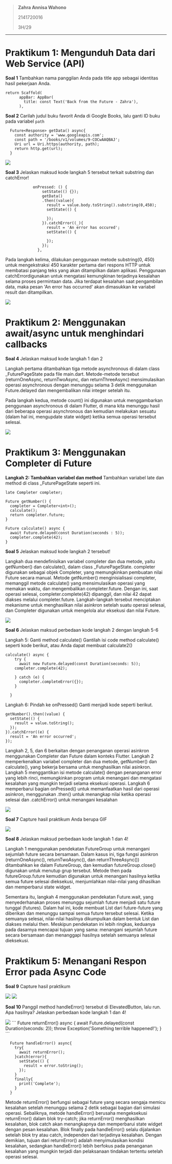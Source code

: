 > **Zahra Annisa Wahono**
>
> 2141720016
>
> 3H/29
---
# **Praktikum 1: Mengunduh Data dari Web Service (API)**

**Soal 1**
Tambahkan nama panggilan Anda pada title app sebagai identitas hasil pekerjaan Anda.
```
return Scaffold(
      appBar: AppBar(
        title: const Text('Back from the Future - Zahra'),
      ),
```

**Soal 2** Carilah judul buku favorit Anda di Google Books, lalu ganti ID buku pada variabel `path`
```
  Future<Response> getData() async{
    const authority = 'www.googleapis.com';
    const path = '/books/v1/volumes/9-COCwAAQBAJ';
    Uri url = Uri.https(authority, path);
    return http.get(url);
  }
  ```
<img src="img/image-1.png">

**Soal 3** Jelaskan maksud kode langkah 5 tersebut terkait substring dan catchError!
```
            onPressed: () {
                setState(() {});
                getData()
                .then((value){
                  result = value.body.toString().substring(0,450);
                  setState(() {
                    
                  });
                }).catchError((_){
                  result = 'An error has occured';
                  setState(() {
                    
                  });
                });
              },
```

Pada langkah kelima, dilakukan penggunaan metode substring(0, 450) untuk mengekstraksi 450 karakter pertama dari respons HTTP untuk membatasi panjang teks yang akan ditampilkan dalam aplikasi. Penggunaan catchErrordigunakan untuk mengatasi kemungkinan terjadinya kesalahan selama proses permintaan data. Jika terdapat kesalahan saat pengambilan data, maka  pesan 'An error has occurred' akan dimasukkan ke variabel result dan ditampilkan.

<img src="img/praktikum1.gif">

# **Praktikum 2: Menggunakan await/async untuk menghindari callbacks**

**Soal 4** Jelaskan maksud kode langkah 1 dan 2

Langkah pertama ditambahkan tiga metode asynchronous di dalam class _FuturePageState pada file main.dart. Metode-metode tersebut (returnOneAsync, returnTwoAsync, dan returnThreeAsync) mensimulasikan operasi asynchronous dengan menunggu selama 3 detik menggunakan Future.delayed dan mengembalikan nilai integer setelah itu.

Pada langkah kedua, metode count() ini digunakan untuk menggambarkan penggunaan asynchronous di dalam Flutter, di mana kita menunggu hasil dari beberapa operasi asynchronous dan kemudian melakukan sesuatu (dalam hal ini, mengupdate state widget) ketika semua operasi tersebut selesai.

<img src="img/praktikum2.gif">

# **Praktikum 3: Menggunakan Completer di Future**

**Langkah 2: Tambahkan variabel dan method**
Tambahkan variabel late dan method di class _FuturePageState seperti ini.

```
late Completer completer;

Future getNumber() {
  completer = Completer<int>();
  calculate();
  return completer.future;
}

Future calculate() async {
  await Future.delayed(const Duration(seconds : 5));
  completer.complete(42);
}
```
**Soal 5** Jelaskan maksud kode langkah 2 tersebut!

Langkah dua mendefinisikan variabel completer dan dua metode, yaitu getNumber() dan calculate(), dalam class _FuturePageState. completer digunakan sebagai objek Completer, yang memungkinkan pembuatan nilai Future secara manual. Metode getNumber() menginisialisasi completer, memanggil metode calculate() yang mensimulasikan operasi yang memakan waktu, dan mengembalikan completer.future. Dengan ini, saat operasi selesai, completer.complete(42) dipanggil, dan nilai 42 dapat diakses melalui completer.future. Langkah-langkah tersebut menciptakan mekanisme untuk menghasilkan nilai asinkron setelah suatu operasi selesai, dan Completer digunakan untuk mengelola alur eksekusi dan nilai Future.

<img src="img/praktikum3.gif">




**Soal 6**
Jelaskan maksud perbedaan kode langkah 2 dengan langkah 5-6 

Langkah 5: Ganti method calculate()
Gantilah isi code method calculate() seperti kode berikut, atau Anda dapat membuat calculate2()
```
calculate() async {
    try {
      await new Future.delayed(const Duration(seconds: 5));
    completer.complete(42);
  
    } catch (e) {
      completer.completeError({});
    } 
  
  }
```
Langkah 6: Pindah ke onPressed()
Ganti menjadi kode seperti berikut.
```
getNumber().then((value) {
  setState(() {
    result = value.toString();
  });
}).catchError((e) {
  result = 'An error occurred';
});
```

Langkah 2, 5, dan 6 berkaitan dengan penanganan operasi asinkron menggunakan Completer dan Future dalam konteks Flutter. Langkah 2 memperkenalkan variabel completer dan dua metode, getNumber() dan calculate(), yang bekerja bersama untuk menghasilkan nilai asinkron. Langkah 5 menggantikan isi metode calculate() dengan penanganan error yang lebih rinci, memungkinkan program untuk menangani dan mengatasi kesalahan yang mungkin terjadi selama eksekusi operasi. Langkah 6 memperbarui bagian onPressed() untuk memanfaatkan hasil dari operasi asinkron, menggunakan .then() untuk menangkap nilai ketika operasi selesai dan .catchError() untuk menangani kesalahan

<img src="img/praktikum3_2.gif">

**Soal 7** Capture hasil praktikum Anda berupa GIF

<img src="img/praktikum4.gif">

**Soal 8** Jelaskan maksud perbedaan kode langkah 1 dan 4!

Langkah 1 menggunakan pendekatan FutureGroup untuk menangani sejumlah future secara bersamaan. Dalam kasus ini, tiga fungsi asinkron (returnOneAsync(), returnTwoAsync(), dan returnThreeAsync()) ditambahkan ke dalam FutureGroup, dan kemudian futureGroup.close() digunakan untuk menutup grup tersebut. Metode then pada futureGroup.future kemudian digunakan untuk menangani hasilnya ketika semua future selesai dieksekusi, menjumlahkan nilai-nilai yang dihasilkan dan memperbarui state widget.

Sementara itu, langkah 4 menggunakan pendekatan Future.wait, yang menyederhanakan proses menunggu sejumlah future menjadi satu future tunggal (futures). Dalam hal ini, kode membuat List dari future-future yang diberikan dan menunggu sampai semua future tersebut selesai. Ketika semuanya selesai, nilai-nilai hasilnya dikumpulkan dalam bentuk List dan diakses melalui then. Meskipun pendekatan ini lebih ringkas, keduanya pada dasarnya mencapai tujuan yang sama: menangani sejumlah future secara bersamaan dan menanggapi hasilnya setelah semuanya selesai dieksekusi.

# **Praktikum 5: Menangani Respon Error pada Async Code**

**Soal 9** Capture hasil praktikum

<img src="img/praktikum5.gif">

<img src="img/image-2.png">


**Soal 10** Panggil method handleError() tersebut di ElevatedButton, lalu run. Apa hasilnya? Jelaskan perbedaan kode langkah 1 dan 4!

<img src="img/praktikum5_2.gif">
```
Future returnError() async {
    await Future.delayed(const Duration(seconds: 2));
    throw Exception('Something terrible happened!');
  }
```

```
  Future handleError() async{
    try{
      await returnError();
    }catch(error){
      setState(() {
        result = error.toString();
      });
    }
    finally{
      print('Complete');
    }
  }
```
Metode returnError() berfungsi sebagai future yang secara sengaja memicu kesalahan setelah menunggu selama 2 detik sebagai bagian dari simulasi operasi. Sebaliknya, metode handleError() berusaha mengeksekusi returnError() dalam blok try-catch; jika returnError() menghasilkan kesalahan, blok catch akan menangkapnya dan memperbarui state widget dengan pesan kesalahan. Blok finally pada handleError() selalu dijalankan setelah blok try atau catch, independen dari terjadinya kesalahan. Dengan demikian, tujuan dari returnError() adalah menyimulasikan kondisi kesalahan, sedangkan handleError() lebih berfokus pada penanganan kesalahan yang mungkin terjadi dan pelaksanaan tindakan tertentu setelah operasi selesai.